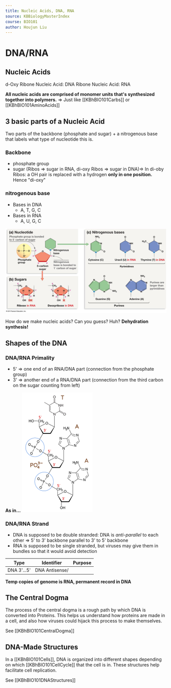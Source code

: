 ```yaml
---
title: Nucleic Acids, DNA, RNA
source: KBBiologyMasterIndex
course: BIO101
author: Houjun Liu
---
```


# DNA/RNA

## Nucleic Acids

d-Oxy Ribone Nucleic Acid: DNA
Ribone Nucleic Acid: RNA

**All nucleic acids are comprised of monomer units that's synthesized together into polymers.** => Just like [[KBhBIO101Carbs]] or [[KBhBIO101AminoAcids]]

## 3 basic parts of a Nucleic Acid
Two parts of the backbone (phosphate and sugar) + a nitrogenous base that labels what type of nucleotide this is.

### Backbone 
- phosphate group
- sugar (Ribos => sugar in RNA, di-oxy Ribos => sugar in DNA)=> In di-oby Ribos: a OH pair is replaced with a hydrogen **only in one position.** Hence "di-oxy"

### nitrogenous base
- Bases in DNA
	- A, T, G, C
- Bases in RNA
	- A, U, G, C

![d_na.jpg](d_na.jpg)

How do we make nucleic acids? Can you guess? Huh? **Dehydration synthesis!**

## Shapes of the DNA
### DNA/RNA Primality
- 5' => one end of an RNA/DNA part (connection from the phosphate group)
- 3' => another end of a RNA/DNA part (connection from the third carbon on the sugar counting from left)

**As in...**
![DNA 5 prime to three prime](5primeto3prime.png)

### DNA/RNA Strand
* DNA is supposed to be double stranded: DNA is *anti-parallel* to each other => 5' to 3' backbone parallel to 3' to 5' backbone
* RNA is supposed to be single stranded, but viruses may give them in bundles so that it would avoid detection

| Type | Identifier | Purpose |
|---|---|---|
|DNA 3'...5'|DNA Antisense/
 
**Temp copies of genome is RNA, permanent record in DNA**
 
 ## The Central Dogma
 The process of the central dogma is a rough path by which DNA is converted into Proteins. This helps us understand how proteins are made in a cell, and also how viruses could hijack this process to make themselves.
 
 See [[KBhBIO101CentralDogma]] 
 
## DNA-Made Structures
In a [[KBhBIO101Cells]], DNA is organized into different shapes depending on which [[KBhBIO101CellCycle]] that the cell is in. These structures help facilitate cell replication.

See [[KBhBIO101DNAStructures]]
 
